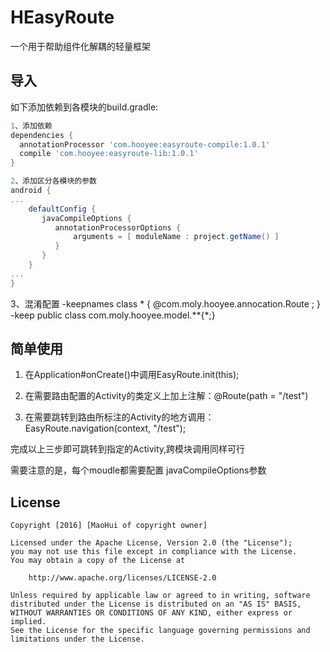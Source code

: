 # HEasyRoute
一个用于帮助组件化解耦的轻量框架

## 导入
如下添加依赖到各模块的build.gradle:

```gradle
1、添加依赖
dependencies {
  annotationProcessor 'com.hooyee:easyroute-compile:1.0.1'
  compile 'com.hooyee:easyroute-lib:1.0.1'
}

2、添加区分各模块的参数
android {
...
    defaultConfig {
       javaCompileOptions {
          annotationProcessorOptions {
              arguments = [ moduleName : project.getName() ]
          }
       }
    }
...
}
```

3、混淆配置
-keepnames class * {
    @com.moly.hooyee.annocation.Route <fields>;
}
-keep public class com.moly.hooyee.model.**{*;}

## 简单使用
1. 在Application#onCreate()中调用EasyRoute.init(this);

2. 在需要路由配置的Activity的类定义上加上注解：@Route(path = "/test")

3. 在需要跳转到路由所标注的Activity的地方调用：EasyRoute.navigation(context, "/test");

完成以上三步即可跳转到指定的Activity,跨模块调用同样可行

需要注意的是，每个moudle都需要配置 javaCompileOptions参数
## License

   ```license
   Copyright [2016] [MaoHui of copyright owner]

   Licensed under the Apache License, Version 2.0 (the "License");
   you may not use this file except in compliance with the License.
   You may obtain a copy of the License at

       http://www.apache.org/licenses/LICENSE-2.0

   Unless required by applicable law or agreed to in writing, software
   distributed under the License is distributed on an "AS IS" BASIS,
   WITHOUT WARRANTIES OR CONDITIONS OF ANY KIND, either express or implied.
   See the License for the specific language governing permissions and
   limitations under the License.
   ```

